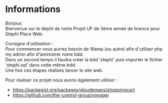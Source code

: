 # Informations  
_Bonjour,_  
Bienvenue sur le dépôt de notre Projet UF de 3ème année de licence pour Stephi Place Web.  

*Consigne d'utilisation :*   
Pour commencer vous aurrez besoin de Wamp (ou autre) afin d'utiliser php my admin afin d'aministrer notre bdd.  
Dans un second temps il faudra créer la bdd 'stephi' puis importer le fichier 'stephi.sql' dans cette même bdd.  
Une fois ces étapes réalisés lancer le site web.  
 
Pour réaliser ce projet nous avons également utiliser :  
* https://packagist.org/packages/gloudemans/shoppingcart  
* https://github.com/the-control-group/voyager
